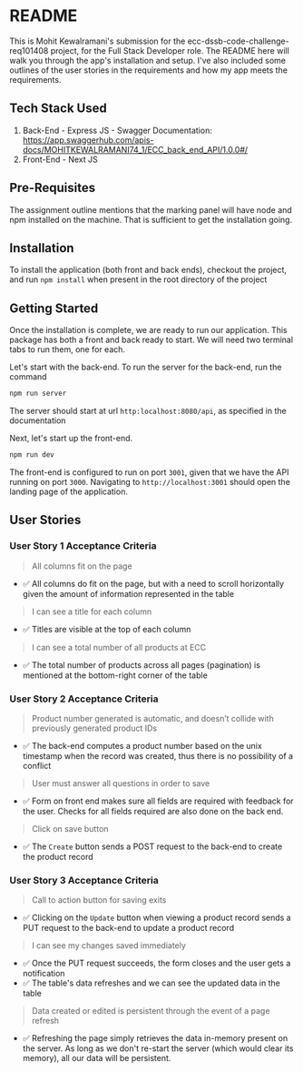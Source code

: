 # README

This is Mohit Kewalramani's submission for the ecc-dssb-code-challenge-req101408
project, for the Full Stack Developer role. The README here will walk you through
the app's installation and setup. I've also included some outlines of the user
stories in the requirements and how my app meets the requirements.

## Tech Stack Used

1. Back-End - Express JS - Swagger Documentation: https://app.swaggerhub.com/apis-docs/MOHITKEWALRAMANI74_1/ECC_back_end_API/1.0.0#/
1. Front-End - Next JS

## Pre-Requisites

The assignment outline mentions that the marking panel will have node and npm
installed on the machine. That is sufficient to get the installation going.

## Installation

To install the application (both front and back ends), checkout the project, and
run `npm install` when present in the root directory of the project

## Getting Started

Once the installation is complete, we are ready to run our application. This
package has both a front and back ready to start. We will need two terminal tabs
to run them, one for each.

Let's start with the back-end. To run the server for the back-end, run the command

```bash
npm run server
```

The server should start at url `http:localhost:8080/api`, as specified in the documentation

Next, let's start up the front-end.

```bash
npm run dev
```

The front-end is configured to run on port `3001`, given that we have the API
running on port `3000`. Navigating to `http://localhost:3001` should open
the landing page of the application.

## User Stories

### User Story 1 Acceptance Criteria
> All columns fit on the page
- :white_check_mark: All columns do fit on the page, but with a need to scroll horizontally given the amount of information represented in the table
> I can see a title for each column
- :white_check_mark: Titles are visible at the top of each column
> I can see a total number of all products at ECC
- :white_check_mark: The total number of products across all pages (pagination) is
mentioned at the bottom-right corner of the table

### User Story 2 Acceptance Criteria

> Product number generated is automatic, and doesn’t collide with previously generated product IDs
- :white_check_mark: The back-end computes a product number based on the unix timestamp
when the record was created, thus there is no possibility of a conflict
> User must answer all questions in order to save
- :white_check_mark: Form on front end makes sure all fields are required with feedback for the user. Checks
for all fields required are also done on the back end.
> Click on save button
- :white_check_mark: The `Create` button sends a POST request to the back-end to create
the product record

### User Story 3 Acceptance Criteria
> Call to action button for saving exits
- :white_check_mark: Clicking on the `Update` button when viewing a product record
sends a PUT request to the back-end to update a product record
> I can see my changes saved immediately
- :white_check_mark: Once the PUT request succeeds, the form closes and the user
gets a notification
- :white_check_mark: The table's data refreshes and we can see the updated data
in the table
> Data created or edited is persistent through the event of a page refresh
- :white_check_mark: Refreshing the page simply retrieves the data in-memory present
on the server. As long as we don't re-start the server (which would clear its memory), all our data will be persistent.
